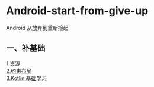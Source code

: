 # Android-start-from-give-up
 Android 从放弃到重新捡起
## 一、补基础
1.资源  
[2.约束布局](https://www.jianshu.com/p/17ec9bd6ca8a)   
[3.Kotlin 基础学习](https://www.kotlincn.net/docs/reference/basic-syntax.html)